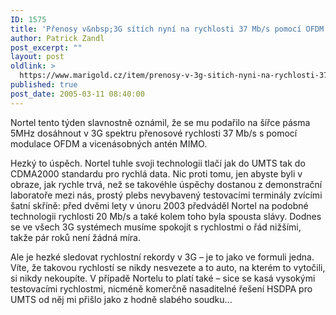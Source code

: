 ```yaml
---
ID: 1575
title: 'Přenosy v&nbsp;3G sítích nyní na rychlosti 37 Mb/s pomocí OFDM a&nbsp;MIMO'
author: Patrick Zandl
post_excerpt: ""
layout: post
oldlink: >
  https://www.marigold.cz/item/prenosy-v-3g-sitich-nyni-na-rychlosti-37-mb-s-pomoci-ofdm-a-mimo
published: true
post_date: 2005-03-11 08:40:00
---
```

<p>Nortel tento týden slavnostně oznámil, že se mu podařilo na šířce pásma 5MHz dosáhnout v 3G spektru přenosové rychlosti 37 Mb/s s pomocí modulace OFDM a vicenásobných antén MIMO.</p>

<p>Hezký to úspěch. Nortel tuhle svoji technologii tlačí jak do UMTS tak do CDMA2000 standardu pro rychlá data. Nic proti tomu, jen abyste byli v obraze, jak rychle trvá, než se takovéhle úspěchy dostanou z demonstrační laboratoře mezi nás, prostý plebs nevybavený testovacími terminály zvícími šatní skříně: před dvěmi lety v únoru 2003 předváděl Nortel na podobné technologii rychlosti 20 Mb/s a také kolem toho byla spousta slávy. Dodnes se ve všech 3G systémech musíme spokojit s rychlostmi o řád nižšími, takže pár roků není žádná míra. </p>

<p>Ale je hezké sledovat rychlostní rekordy v 3G – je to jako ve formuli jedna. Víte, že takovou rychlostí se nikdy nesvezete a to auto, na kterém to vytočili, si nikdy nekoupíte. V případě Nortelu to platí také – sice se kasá vysokými testovacími rychlostmi, nicméně komerčně nasaditelné řešení HSDPA pro UMTS od něj mi přišlo jako z hodně slabého soudku...
</p>
